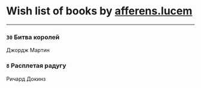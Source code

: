 # Wish list of books by [afferens.lucem](http://vk.com/id196071655)
---

### `30` Битва королей
Джордж Мартин

### `8` Расплетая радугу
Ричард Докинз

